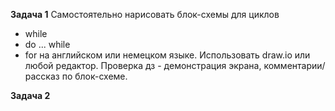 **Задача 1**
Самостоятельно нарисовать блок-схемы для циклов 
- while
- do ... while
- for
на английском или немецком языке.
Использовать draw.io или любой редактор.
Проверка дз - демонстрация экрана, комментарии/рассказ по блок-схеме.

**Задача 2**


